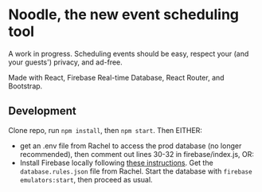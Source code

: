 # Noodle, the new event scheduling tool

A work in progress. Scheduling events should be easy, respect your (and your guests') privacy, and ad-free.

Made with React, Firebase Real-time Database, React Router, and Bootstrap.

## Development

Clone repo, run `npm install`, then `npm start`. Then EITHER:

- get an .env file from Rachel to access the prod database (no longer recommended), then comment out lines 30-32 in firebase/index.js, OR:
- Install Firebase locally following [these instructions](https://firebase.google.com/docs/emulator-suite/install_and_configure). Get the `database.rules.json` file from Rachel. Start the database with `firebase emulators:start`, then proceed as usual.  
